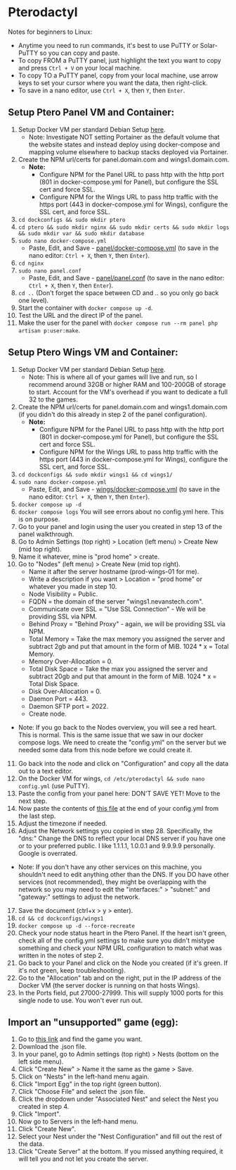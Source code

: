# Pterodactyl

Notes for beginners to Linux:

- Anytime you need to run commands, it's best to use PuTTY or Solar-PuTTY so you can copy and paste.
- To copy FROM a PuTTY panel, just highlight the text you want to copy and press `Ctrl + V` on your local machine.
- To copy TO a PuTTY panel, copy from your local machine, use arrow keys to set your cursor where you want the data, then right-click.
- To save in a nano editor, use `Ctrl + X`, then `Y`, then `Enter`.

## Setup Ptero Panel VM and Container:

1. Setup Docker VM per standard Debian Setup [here](https://github.com/saneece/Scripts/blob/main/New%20Debian%20Setup.yml).
   - Note: Investigate NOT setting Portainer as the default volume that the website states and instead deploy using docker-compose and mapping volume elsewhere to backup stacks deployed via Portainer.
2. Create the NPM url/certs for panel.domain.com and wings1.domain.com.
   - **Note:**
     - Configure NPM for the Panel URL to pass http with the http port (801 in docker-compose.yml for Panel), but configure the SSL cert and force SSL.
     - Configure NPM for the Wings URL to pass http traffic with the https port (443 in docker-compose.yml for Wings), configure the SSL cert, and force SSL.
3. `cd dockconfigs && sudo mkdir ptero`
4. `cd ptero && sudo mkdir nginx && sudo mkdir certs && sudo mkdir logs && sudo mkdir var && sudo mkdir database`
5. `sudo nano docker-compose.yml`
   - Paste, Edit, and Save - [panel/docker-compose.yml](https://github.com/saneece/Pterodactyl/blob/main/panel/docker-compose.yml) (to save in the nano editor: `Ctrl + X`, then `Y`, then `Enter`).
6. `cd nginx`
7. `sudo nano panel.conf`
   - Paste, Edit, and Save - [panel/panel.conf](https://github.com/saneece/Pterodactyl/blob/main/panel/panel.conf) (to save in the nano editor: `Ctrl + X`, then `Y`, then `Enter`).
8. `cd ..` (Don't forget the space between CD and .. so you only go back one level).
9. Start the container with `docker compose up -d`.
10. Test the URL and the direct IP of the panel.
11. Make the user for the panel with `docker compose run --rm panel php artisan p:user:make`.

## Setup Ptero Wings VM and Container:

1. Setup Docker VM per standard Debian Setup [here](https://github.com/saneece/Scripts/blob/main/New%20Debian%20Setup.yml).
   - Note: This is where all of your games will live and run, so I recommend around 32GB or higher RAM and 100-200GB of storage to start. Account for the VM's overhead if you want to dedicate a full 32 to the games.
2. Create the NPM url/certs for panel.domain.com and wings1.domain.com (if you didn't do this already in step 2 of the panel configuration).
   - **Note:**
     - Configure NPM for the Panel URL to pass http with the http port (801 in docker-compose.yml for Panel), but configure the SSL cert and force SSL.
     - Configure NPM for the Wings URL to pass http traffic with the https port (443 in docker-compose.yml for Wings), configure the SSL cert, and force SSL.
3. `cd dockconfigs && sudo mkdir wings1 && cd wings1/`
4. `sudo nano docker-compose.yml`
   - Paste, Edit, and Save - [wings/docker-compose.yml](https://github.com/saneece/Pterodactyl/blob/main/wings/docker-compose.yml) (to save in the nano editor: `Ctrl + X`, then `Y`, then `Enter`).
5. `docker compose up -d`
6. `docker compose logs` You will see errors about no config.yml here. This is on purpose.
7. Go to your panel and login using the user you created in step 13 of the panel walkthrough.
8. Go to Admin Settings (top right) > Location (left menu) > Create New (mid top right).
9. Name it whatever, mine is "prod home" > create.
10. Go to "Nodes" (left menu) > Create New (mid top right).
    - Name it after the server hostname (prod-wings-01 for me).
    - Write a description if you want > Location = "prod home" or whatever you made in step 10.
    - Node Visibility = Public.
    - FQDN = the domain of the server "wings1.nevanstech.com".
    - Communicate over SSL = "Use SSL Connection" - We will be providing SSL via NPM.
    - Behind Proxy = "Behind Proxy" - again, we will be providing SSL via NPM.
    - Total Memory = Take the max memory you assigned the server and subtract 2gb and put that amount in the form of MiB. 1024 * x = Total Memory.
    - Memory Over-Allocation = 0.
    - Total Disk Space = Take the max you assigned the server and subtract 20gb and put that amount in the form of MiB. 1024 * x = Total Disk Space.
    - Disk Over-Allocation = 0.
    - Daemon Port = 443.
    - Daemon SFTP port = 2022.
    - Create node.
   - Note: If you go back to the Nodes overview, you will see a red heart. This is normal. This is the same issue that we saw in our docker compose logs. We need to create the "config.yml" on the server but we needed some data from this node before we could create it.
11. Go back into the node and click on "Configuration" and copy all the data out to a text editor.
12. On the Docker VM for wings, `cd /etc/pterodactyl && sudo nano config.yml` (use PuTTY).
13. Paste the config from your panel here: DON'T SAVE YET! Move to the next step.
14. Now paste the contents of [this file](https://github.com/saneece/Pterodactyl/blob/main/wings/config.yml) at the end of your config.yml from the last step.
15. Adjust the timezone if needed.
16. Adjust the Network settings you copied in step 28. Specifically, the "dns:" Change the DNS to reflect your local DNS server if you have one or to your preferred public. I like 1.1.1.1, 1.0.0.1 and 9.9.9.9 personally. Google is overrated.
   - Note: If you don't have any other services on this machine, you shouldn't need to edit anything other than the DNS. If you DO have other services (not recommended), they might be overlapping with the network so you may need to edit the "interfaces:" > "subnet:" and "gateway:" settings to adjust the network.
17. Save the document (ctrl+x > y > enter).
18. `cd && cd dockconfigs/wings1`
19. `docker compose up -d --force-recreate`
20. Check your node status heart in the Ptero Panel. If the heart isn't green, check all of the config.yml settings to make sure you didn't mistype something and check your NPM URL configuration to match what was written in the notes of step 2.
21. Go back to your Panel and click on the Node you created (if it's green. If it's not green, keep troubleshooting).
22. Go to the "Allocation" tab and on the right, put in the IP address of the Docker VM (the server docker is running on that hosts Wings).
23. In the Ports field, put 27000-27999. This will supply 1000 ports for this single node to use. You won't ever run out.

## Import an "unsupported" game (egg):

1. Go to [this link](https://github.com/parkervcp/eggs/tree/master/game_eggs) and find the game you want.
2. Download the .json file.
3. In your panel, go to Admin settings (top right) > Nests (bottom on the left side menu).
4. Click "Create New" > Name it the same as the game > Save.
5. Click on "Nests" in the left-hand menu again.
6. Click "Import Egg" in the top right (green button).
7. Click "Choose File" and select the .json file.
8. Click the dropdown under "Associated Nest" and select the Nest you created in step 4.
9. Click "Import".
10. Now go to Servers in the left-hand menu.
11. Click "Create New".
12. Select your Nest under the "Nest Configuration" and fill out the rest of the data.
13. Click "Create Server" at the bottom. If you missed anything required, it will tell you and not let you create the server.
